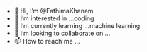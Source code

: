 - 👋 Hi, I’m @FathimaKhanam
- 👀 I’m interested in ...coding
- 🌱 I’m currently learning ...machine learning
- 💞️ I’m looking to collaborate on ...
- 📫 How to reach me ...

<!---
FathimaKhanam/FathimaKhanam is a ✨ special ✨ repository because its `README.md` (this file) appears on your GitHub profile.
You can click the Preview link to take a look at your changes.
--->
